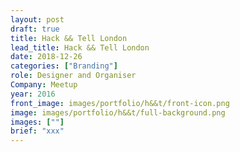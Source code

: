 ```yaml
---
layout: post
draft: true
title: Hack && Tell London
lead_title: Hack && Tell London
date: 2018-12-26
categories: ["Branding"]
role: Designer and Organiser
Company: Meetup
year: 2016
front_image: images/portfolio/h&&t/front-icon.png
image: images/portfolio/h&&t/full-background.png
images: [""]
brief: "xxx"
---
```

